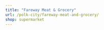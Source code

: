 ```yaml
---
title: "Fareway Meat & Grocery"
url: /polk-city/fareway-meat-and-grocery/
shop: supermarket
---
```


